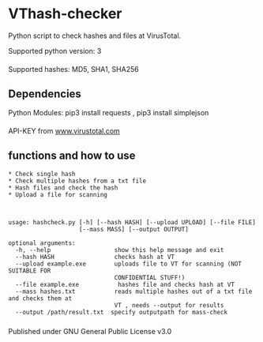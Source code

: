 # VThash-checker

Python script to check hashes and files at VirusTotal.

Supported python version: 3
####
Supported hashes: MD5, SHA1, SHA256

## Dependencies
Python Modules: pip3 install requests , pip3 install simplejson  
####
API-KEY from www.virustotal.com

## functions and how to use 
```
* Check single hash
* Check multiple hashes from a txt file
* Hash files and check the hash 
* Upload a file for scanning



usage: hashcheck.py [-h] [--hash HASH] [--upload UPLOAD] [--file FILE]
                    [--mass MASS] [--output OUTPUT]

optional arguments: 
  -h, --help                  show this help message and exit
  --hash HASH                 checks hash at VT
  --upload example.exe        uploads file to VT for scanning (NOT SUITABLE FOR
                              CONFIDENTIAL STUFF!)
  --file example.exe           hashes file and checks hash at VT
  --mass hashes.txt           reads multiple hashes out of a txt file and checks them at
                              VT , needs --output for results
  --output /path/result.txt  specify outputpath for mass-check
 ```
  
###

Published under GNU General Public License v3.0
